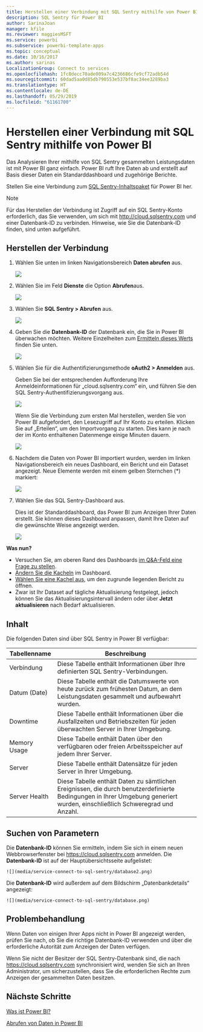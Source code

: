 ```yaml
---
title: Herstellen einer Verbindung mit SQL Sentry mithilfe von Power BI
description: SQL Sentry für Power BI
author: SarinaJoan
manager: kfile
ms.reviewer: maggiesMSFT
ms.service: powerbi
ms.subservice: powerbi-template-apps
ms.topic: conceptual
ms.date: 10/16/2017
ms.author: sarinas
LocalizationGroup: Connect to services
ms.openlocfilehash: 1fc8decc70ade009a7c4236686cfe9cf72adb54d
ms.sourcegitcommit: 60dad5aa0d85db790553e537bf8ac34ee3289ba3
ms.translationtype: HT
ms.contentlocale: de-DE
ms.lasthandoff: 05/29/2019
ms.locfileid: "61161700"
---
```

# <a name="connect-to-sql-sentry-with-power-bi"></a>Herstellen einer Verbindung mit SQL Sentry mithilfe von Power BI
Das Analysieren Ihrer mithilfe von SQL Sentry gesammelten Leistungsdaten ist mit Power BI ganz einfach. Power BI ruft Ihre Daten ab und erstellt auf Basis dieser Daten ein Standarddashboard und zugehörige Berichte.

Stellen Sie eine Verbindung zum [SQL Sentry-Inhaltspaket](https://app.powerbi.com/groups/me/getdata/services/sql-sentry) für Power BI her.

>[!NOTE]
>Für das Herstellen der Verbindung ist Zugriff auf ein SQL Sentry-Konto erforderlich, das Sie verwenden, um sich mit http://cloud.sqlsentry.com und einer Datenbank-ID zu verbinden.  Hinweise, wie Sie die Datenbank-ID finden, sind unten aufgeführt.

## <a name="how-to-connect"></a>Herstellen der Verbindung
1. Wählen Sie unten im linken Navigationsbereich **Daten abrufen** aus.
   
   ![](media/service-connect-to-sql-sentry/pbi_getdata.png)
2. Wählen Sie im Feld **Dienste** die Option **Abrufen**aus.
   
   ![](media/service-connect-to-sql-sentry/pbi_getservices.png) 
3. Wählen Sie **SQL Sentry \> Abrufen** aus.
   
   ![](media/service-connect-to-sql-sentry/sqlsentry.png)
4. Geben Sie die **Datenbank-ID** der Datenbank ein, die Sie in Power BI überwachen möchten. Weitere Einzelheiten zum [Ermitteln dieses Werts](#FindingParams) finden Sie unten.
   
   ![](media/service-connect-to-sql-sentry/img2400.png)
5. Wählen Sie für die Authentifizierungsmethode **oAuth2 \> Anmelden** aus.
   
   Geben Sie bei der entsprechenden Aufforderung Ihre Anmeldeinformationen für „cloud.sqlsentry.com“ ein, und führen Sie den SQL Sentry-Authentifizierungsvorgang aus.
   
   ![](media/service-connect-to-sql-sentry/img6400.png)
   
   Wenn Sie die Verbindung zum ersten Mal herstellen, werden Sie von Power BI aufgefordert, den Lesezugriff auf Ihr Konto zu erteilen. Klicken Sie auf „Erteilen“, um den Importvorgang zu starten.  Dies kann je nach der im Konto enthaltenen Datenmenge einige Minuten dauern.
   
   ![](media/service-connect-to-sql-sentry/img7400.png)
6. Nachdem die Daten von Power BI importiert wurden, werden im linken Navigationsbereich ein neues Dashboard, ein Bericht und ein Dataset angezeigt. Neue Elemente werden mit einem gelben Sternchen (\*) markiert:
   
   ![](media/service-connect-to-sql-sentry/img8200.png)
7. Wählen Sie das SQL Sentry-Dashboard aus.
   
   Dies ist der Standarddashboard, das Power BI zum Anzeigen Ihrer Daten erstellt. Sie können dieses Dashboard anpassen, damit Ihre Daten auf die gewünschte Weise angezeigt werden.
   
   ![](media/service-connect-to-sql-sentry/img9dashboard800.png)

**Was nun?**

* Versuchen Sie, am oberen Rand des Dashboards [im Q&A-Feld eine Frage zu stellen](consumer/end-user-q-and-a.md).
* [Ändern Sie die Kacheln](service-dashboard-edit-tile.md) im Dashboard.
* [Wählen Sie eine Kachel aus](consumer/end-user-tiles.md), um den zugrunde liegenden Bericht zu öffnen.
* Zwar ist Ihr Dataset auf tägliche Aktualisierung festgelegt, jedoch können Sie das Aktualisierungsintervall ändern oder über **Jetzt aktualisieren** nach Bedarf aktualisieren.

## <a name="whats-included"></a>Inhalt
Die folgenden Daten sind über SQL Sentry in Power BI verfügbar:

| Tabellenname | Beschreibung |
| --- | --- |
| Verbindung |Diese Tabelle enthält Informationen über Ihre definierten SQL Sentry-Verbindungen. |
| Datum (Date)<br /> |Diese Tabelle enthält die Datumswerte von heute zurück zum frühesten Datum, an dem Leistungsdaten gesammelt und aufbewahrt wurden. |
| Downtime<br /> |Diese Tabelle enthält Informationen über die Ausfallzeiten und Betriebszeiten für jeden überwachten Server in Ihrer Umgebung. |
| Memory Usage<br /> |Diese Tabelle enthält Daten über den verfügbaren oder freien Arbeitsspeicher auf jedem Ihrer Server.<br /> |
| Server<br /> |Diese Tabelle enthält Datensätze für jeden Server in Ihrer Umgebung. |
| Server Health<br /> |Diese Tabelle enthält Daten zu sämtlichen Ereignissen, die durch benutzerdefinierte Bedingungen in Ihrer Umgebung generiert wurden, einschließlich Schweregrad und Anzahl. |

<a name="FindingParams"></a>

## <a name="finding-parameters"></a>Suchen von Parametern
Die **Datenbank-ID** können Sie ermitteln, indem Sie sich in einem neuen Webbrowserfenster bei <https://cloud.sqlsentry.com> anmelden.  Die **Datenbank-ID** ist auf der Hauptübersichtsseite aufgelistet:

    ![](media/service-connect-to-sql-sentry/database2.png)

Die **Datenbank-ID** wird außerdem auf dem Bildschirm „Datenbankdetails“ angezeigt:

    ![](media/service-connect-to-sql-sentry/database.png)


## <a name="troubleshooting"></a>Problembehandlung
Wenn Daten von einigen Ihrer Apps nicht in Power BI angezeigt werden, prüfen Sie nach, ob Sie die richtige Datenbank-ID verwenden und über die erforderliche Autorität zum Anzeigen der Daten verfügen. 

Wenn Sie nicht der Besitzer der SQL Sentry-Datenbank sind, die nach <https://cloud.sqlsentry.com> synchronisiert wird, wenden Sie sich an Ihren Administrator, um sicherzustellen, dass Sie die erforderlichen Rechte zum Anzeigen der gesammelten Daten besitzen.

## <a name="next-steps"></a>Nächste Schritte
[Was ist Power BI?](power-bi-overview.md)

[Abrufen von Daten in Power BI](service-get-data.md)

